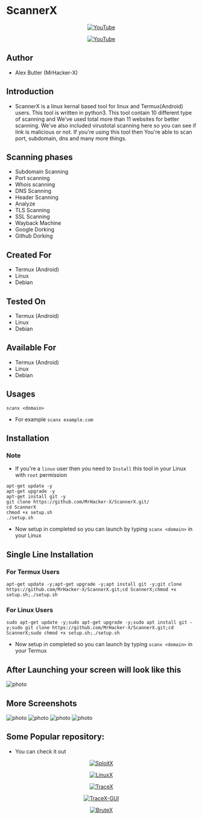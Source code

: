# ScannerX
<p align="center"><a href="https://youtube.com/c/Sololex/"><img title="YouTube" src="https://img.shields.io/badge/MrHacker-X-brightgreen?style=for-the-badge&logo=github">
<p align="center"><a href="https://youtube.com/c/Sololex/"><img title="YouTube" src="https://img.shields.io/badge/YouTube-Hacker X-red?style=for-the-badge&logo=Youtube"></a>

## Author
+ Alex Butler (MrHacker-X)

## Introduction
+ ScannerX is a linux kernal based tool for linux and Termux(Android) users. This tool is written in python3. This tool contain 10 different type of scanning and We've used total more than 11 websites for better scanning. We've also included virustotal scanning here so you can see if link is malicious or not. If you're using this tool then You're able to scan port, subdomain, dns and many more things.   

## Scanning phases
+ Subdomain Scanning                                                                                                       
+ Port scanning                                                                                                            
+ Whois scanning                                                                                                           
+ DNS Scanning                                                                                                             
+ Header Scanning                                                                                                          
+ Analyze                                                                                                                  
+ TLS Scanning                                                                                                             
+ SSL Scanning                                                                                                             
+ Wayback Machine                                                                                                          
+ Google Dorking                                                                                                           
+ Github Dorking

## Created For
+ Termux (Android)
+ Linux
+ Debian

## Tested On
+ Termux (Android)
+ Linux
+ Debian

## Available For
+ Termux (Android)
+ Linux
+ Debian

## Usages
`scanx <domain>`
+ For example
`scanx example.com `

## Installation

### Note
+ If you're a ```linux``` user then you need to ```Install``` this tool in your Linux with ``` root ``` permission

```
apt-get update -y
apt-get upgrade -y
apt-get install git -y
git clone https://github.com/MrHacker-X/ScannerX.git/
cd ScannerX
chmod +x setup.sh
./setup.sh
```

+ Now setup in completed so you can launch by typing `scanx <domain>` in your Linux

## Single Line Installation

### For Termux Users

```
apt-get update -y;apt-get upgrade -y;apt install git -y;git clone https://github.com/MrHacker-X/ScannerX.git;cd ScannerX;chmod +x setup.sh;./setup.sh
```

### For Linux Users

```
sudo apt-get update -y;sudo apt-get upgrade -y;sudo apt install git -y;sudo git clone https://github.com/MrHacker-X/ScannerX.git;cd ScannerX;sudo chmod +x setup.sh;./setup.sh
```

+ Now setup in completed so you can launch by typing `scanx <domain>` in your Termux

## After Launching your screen will look like this

![photo](https://raw.githubusercontent.com/MrHacker-X/ScannerX/main/img/Screenshot_2022-09-04_11_51_25.png)

## More Screenshots
![photo](https://raw.githubusercontent.com/MrHacker-X/ScannerX/main/img/Screenshot_2022-09-04_11_51_46.png)
![photo](https://raw.githubusercontent.com/MrHacker-X/ScannerX/main/img/Screenshot_2022-09-04_11_52_13.png)
![photo](https://raw.githubusercontent.com/MrHacker-X/ScannerX/main/img/Screenshot_2022-09-04_11_52_25.png)
![photo](https://raw.githubusercontent.com/MrHacker-X/ScannerX/main/img/Screenshot_2022-09-04_11_52_40.png)

## Some Popular repository:
+ You can check it out
<p align="center"><a href="https://github.com/MrHacker-X/SploitX.git/"><img title="SploitX" src="https://github-readme-stats.vercel.app/api/pin/?username=MrHacker-X&repo=SploitX&theme=radical"></a>
<p align="center"><a href="https://github.com/MrHacker-X/LinuxX.git/"><img title="LinuxX" src="https://github-readme-stats.vercel.app/api/pin/?username=MrHacker-X&repo=LinuxX&theme=radical"></a>
<p align="center"><a href="https://github.com/MrHacker-X/TraceX.git/"><img title="TraceX" src="https://github-readme-stats.vercel.app/api/pin/?username=MrHacker-X&repo=TraceX&theme=radical"></a>
<p align="center"><a href="https://github.com/MrHacker-X/TraceX-GUI.git/"><img title="TraceX-GUI" src="https://github-readme-stats.vercel.app/api/pin/?username=MrHacker-X&repo=TraceX-GUI&theme=radical"></a>
<p align="center"><a href="https://github.com/MrHacker-X/BruteX.git/"><img title="BruteX" src="https://github-readme-stats.vercel.app/api/pin/?username=MrHacker-X&repo=BruteX&theme=radical"></a>
